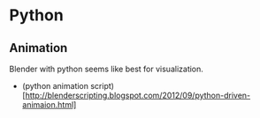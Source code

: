 # Python

## Animation

Blender with python seems like best for visualization.
- (python animation script)[http://blenderscripting.blogspot.com/2012/09/python-driven-animaion.html]
